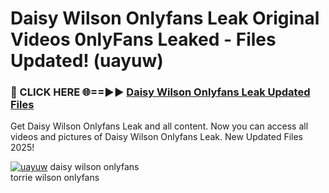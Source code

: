 # Daisy Wilson Onlyfans Leak Original Videos 0nlyFans Leaked - Files Updated! (uayuw)

<h3>🔴 CLICK HERE 🌐==►► <a href="https://tinyurl.com/x26r9saj" rel="nofollow">Daisy Wilson Onlyfans Leak Updated Files</a></h3>

Get Daisy Wilson Onlyfans Leak and all content. Now you can access all videos and pictures of Daisy Wilson Onlyfans Leak. New Updated Files 2025!

[![uayuw](https://i.imgur.com/LkgZPqh.gif)](https://tinyurl.com/x26r9saj)
daisy wilson onlyfans<br>
torrie wilson onlyfans